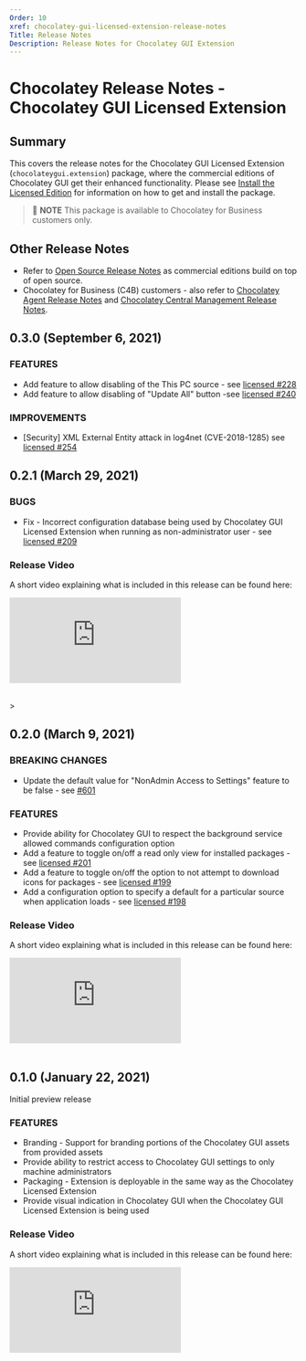 ```yaml
---
Order: 10
xref: chocolatey-gui-licensed-extension-release-notes
Title: Release Notes
Description: Release Notes for Chocolatey GUI Extension
---
```


# Chocolatey Release Notes - Chocolatey GUI Licensed Extension
## Summary
This covers the release notes for the Chocolatey GUI Licensed Extension (`chocolateygui.extension`) package, where the commercial editions of Chocolatey GUI get their enhanced functionality.
Please see [Install the Licensed Edition](xref:setup-chocolatey-gui-licensed) for information on how to get and install the package.

> :memo: **NOTE** This package is available to Chocolatey for Business customers only.

## Other Release Notes
* Refer to [Open Source Release Notes](xref:floss-release-notes) as commercial editions build on top of open source.
* Chocolatey for Business (C4B) customers - also refer to [Chocolatey Agent Release Notes](xref:agent-release-notes) and [Chocolatey Central Management Release Notes](xref:ccm-release-notes).

## 0.3.0 (September 6, 2021)

### FEATURES
* Add feature to allow disabling of the This PC source - see [licensed #228](https://github.com/chocolatey/chocolatey-licensed-issues/issues/228)
* Add feature to allow disabling of "Update All" button -see [licensed #240](https://github.com/chocolatey/chocolatey-licensed-issues/issues/240)

### IMPROVEMENTS
* [Security] XML External Entity attack in log4net (CVE-2018-1285) see [licensed #254](https://github.com/chocolatey/chocolatey-licensed-issues/issues/254)

## 0.2.1 (March 29, 2021)

### BUGS
* Fix - Incorrect configuration database being used by Chocolatey GUI Licensed Extension when running as non-administrator user - see [licensed #209](https://github.com/chocolatey/chocolatey-licensed-issues/issues/209)

### Release Video

A short video explaining what is included in this release can be found here:

<p>
<div class="ratio ratio-16x9">
    <iframe src="https://www.youtube.com/embed/t4h3Y9GMIrc?list=PL84yg23i9GBjSzAEmtCqSLf2us_LLIDwZ" frameborder="0" allow="autoplay; encrypted-media" allowfullscreen>
    </iframe>
</div>
<br>
</p>>

## 0.2.0 (March 9, 2021)

### BREAKING CHANGES
* Update the default value for "NonAdmin Access to Settings" feature to be false - see [#601](https://github.com/chocolatey/ChocolateyGUI/issues/601)

### FEATURES
* Provide ability for Chocolatey GUI to respect the background service allowed commands configuration option
* Add a feature to toggle on/off a read only view for installed packages - see [licensed #201](https://github.com/chocolatey/chocolatey-licensed-issues/issues/201)
* Add a feature to toggle on/off the option to not attempt to download icons for packages - see [licensed #199](https://github.com/chocolatey/chocolatey-licensed-issues/issues/199)
* Add a configuration option to specify a default for a particular source when application loads - see [licensed #198](https://github.com/chocolatey/chocolatey-licensed-issues/issues/198)

### Release Video

A short video explaining what is included in this release can be found here:

<p>
<div class="ratio ratio-16x9">
    <iframe src="https://www.youtube.com/embed/tug8P1wxXmY?list=PL84yg23i9GBjSzAEmtCqSLf2us_LLIDwZ" frameborder="0" allow="autoplay; encrypted-media" allowfullscreen>
    </iframe>
</div>
<br>
</p>

## 0.1.0 (January 22, 2021)

Initial preview release

### FEATURES
* Branding - Support for branding portions of the Chocolatey GUI assets from provided assets
* Provide ability to restrict access to Chocolatey GUI settings to only machine administrators
* Packaging - Extension is deployable in the same way as the Chocolatey Licensed Extension
* Provide visual indication in Chocolatey GUI when the Chocolatey GUI Licensed Extension is being used

### Release Video

A short video explaining what is included in this release can be found here:

<p>
<div class="ratio ratio-16x9">
    <iframe src="https://www.youtube.com/embed/kypWt1UyVwg?list=PL84yg23i9GBjSzAEmtCqSLf2us_LLIDwZ" frameborder="0" allow="autoplay; encrypted-media" allowfullscreen>
    </iframe>
</div>
<br>
</p>
